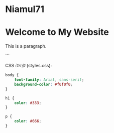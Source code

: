 # Niamul71
<!DOCTYPE html>
<html lang="en">
<head>
    <meta charset="UTF-8">
    <meta name="viewport" content="width=device-width, initial-scale=1.0">
    <title>My Website</title>
    <link rel="stylesheet" href="styles.css">
</head>
<body>
    <h1>Welcome to My Website</h1>
    <p>This is a paragraph.</p>
    <script src="script.js"></script>
</body>
</html>
```

CSS টেমপ্লেট (styles.css):
```css
body {
    font-family: Arial, sans-serif;
    background-color: #f0f0f0;
}

h1 {
    color: #333;
}

p {
    color: #666;
}
